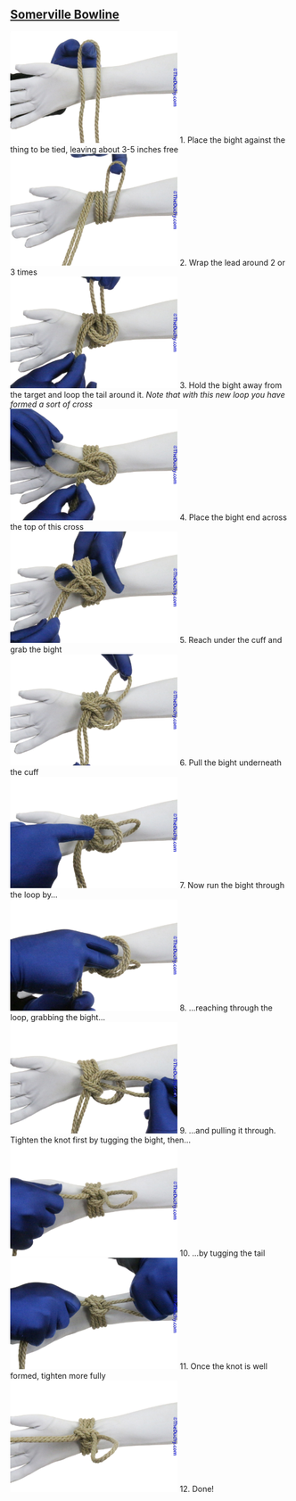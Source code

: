 ## [Somerville Bowline](https://www.theduchy.com/somerville-bowline/#core-technique-quick-overview)

<img src="assets/Sommerville-Bowline-01.jpg" height="200vh"> 1. Place the bight against the thing to be tied, leaving about 3-5 inches free<br />
<img src="assets/Sommerville-Bowline-02.jpg" height="200vh"> 2. Wrap the lead around 2 or 3 times <br />
<img src="assets/Sommerville-Bowline-03.jpg" height="200vh"> 3. Hold the bight away from the target and loop the tail around it. _Note that with this new loop you have formed a sort of cross_<br />
<img src="assets/Sommerville-Bowline-04.jpg" height="200vh"> 4. Place the bight end across the top of this cross<br />
<img src="assets/Sommerville-Bowline-05.jpg" height="200vh"> 5. Reach under the cuff and grab the bight<br />
<img src="assets/Sommerville-Bowline-06.jpg" height="200vh"> 6. Pull the bight underneath the cuff<br />
<img src="assets/Sommerville-Bowline-07.jpg" height="200vh"> 7. Now run the bight through the loop by…<br />
<img src="assets/Sommerville-Bowline-08.jpg" height="200vh"> 8. …reaching through the loop, grabbing the bight…<br />
<img src="assets/Sommerville-Bowline-09.jpg" height="200vh"> 9. …and pulling it through. Tighten the knot first by tugging the bight, then…<br />
<img src="assets/Sommerville-Bowline-10.jpg" height="200vh"> 10. …by tugging the tail<br />
<img src="assets/Sommerville-Bowline-11.jpg" height="200vh"> 11. Once the knot is well formed, tighten more fully<br />
<img src="assets/Sommerville-Bowline-12.jpg" height="200vh"> 12. Done!
